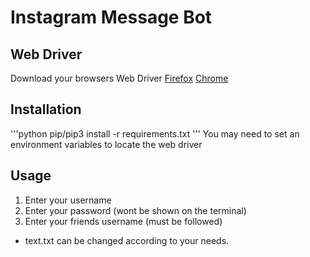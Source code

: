 # Instagram Message Bot

## Web Driver

Download your browsers Web Driver
[Firefox](https://github.com/mozilla/geckodriver/releases)
[Chrome](https://sites.google.com/a/chromium.org/chromedriver/downloads)

## Installation

'''python
pip/pip3 install -r requirements.txt
'''
You may need to set an environment variables to locate the web driver

## Usage

1. Enter your username
2. Enter your password (wont be shown on the terminal)
3. Enter your friends username (must be followed)

- text.txt can be changed according to your needs.
